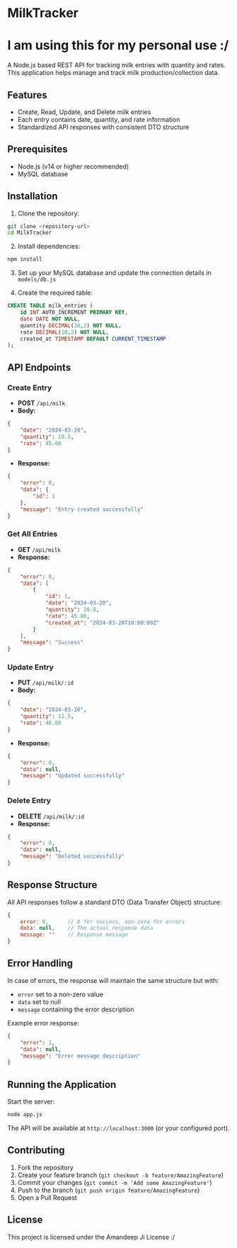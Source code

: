 # MilkTracker
# I am using this for my personal use :/

A Node.js based REST API for tracking milk entries with quantity and rates. This application helps manage and track milk production/collection data.

## Features

- Create, Read, Update, and Delete milk entries
- Each entry contains date, quantity, and rate information
- Standardized API responses with consistent DTO structure

## Prerequisites

- Node.js (v14 or higher recommended)
- MySQL database

## Installation

1. Clone the repository:
```bash
git clone <repository-url>
cd MilkTracker
```

2. Install dependencies:
```bash
npm install
```

3. Set up your MySQL database and update the connection details in `models/db.js`

4. Create the required table:
```sql
CREATE TABLE milk_entries (
    id INT AUTO_INCREMENT PRIMARY KEY,
    date DATE NOT NULL,
    quantity DECIMAL(10,2) NOT NULL,
    rate DECIMAL(10,2) NOT NULL,
    created_at TIMESTAMP DEFAULT CURRENT_TIMESTAMP
);
```

## API Endpoints

### Create Entry
- **POST** `/api/milk`
- **Body:**
```json
{
    "date": "2024-03-20",
    "quantity": 10.5,
    "rate": 45.00
}
```
- **Response:**
```json
{
    "error": 0,
    "data": {
        "id": 1
    },
    "message": "Entry created successfully"
}
```

### Get All Entries
- **GET** `/api/milk`
- **Response:**
```json
{
    "error": 0,
    "data": [
        {
            "id": 1,
            "date": "2024-03-20",
            "quantity": 10.5,
            "rate": 45.00,
            "created_at": "2024-03-20T10:00:00Z"
        }
    ],
    "message": "Success"
}
```

### Update Entry
- **PUT** `/api/milk/:id`
- **Body:**
```json
{
    "date": "2024-03-20",
    "quantity": 11.5,
    "rate": 46.00
}
```
- **Response:**
```json
{
    "error": 0,
    "data": null,
    "message": "Updated successfully"
}
```

### Delete Entry
- **DELETE** `/api/milk/:id`
- **Response:**
```json
{
    "error": 0,
    "data": null,
    "message": "Deleted successfully"
}
```

## Response Structure

All API responses follow a standard DTO (Data Transfer Object) structure:

```javascript
{
    error: 0,      // 0 for success, non-zero for errors
    data: null,    // The actual response data
    message: ""    // Response message
}
```

## Error Handling

In case of errors, the response will maintain the same structure but with:
- `error` set to a non-zero value
- `data` set to null
- `message` containing the error description

Example error response:
```json
{
    "error": 1,
    "data": null,
    "message": "Error message description"
}
```

## Running the Application

Start the server:
```bash
node app.js
```

The API will be available at `http://localhost:3000` (or your configured port).

## Contributing

1. Fork the repository
2. Create your feature branch (`git checkout -b feature/AmazingFeature`)
3. Commit your changes (`git commit -m 'Add some AmazingFeature'`)
4. Push to the branch (`git push origin feature/AmazingFeature`)
5. Open a Pull Request

## License

This project is licensed under the Amandeep Ji License :/